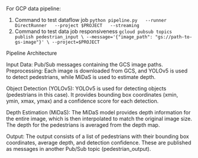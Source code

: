 For GCP data pipeline: 

1. Command to test dataflow job `python pipeline.py   --runner DirectRunner   --project $PROJECT   --streaming`
2. Command to test data job responsiveness `gcloud pubsub topics publish pedestrian_input \
--message='{"image_path": "gs://path-to-gs-image"}' \
--project=$PROJECT`

Pipeline Architecture

Input Data: Pub/Sub messages containing the GCS image paths.
Preprocessing: Each image is downloaded from GCS, and YOLOv5 is used to detect pedestrians, while MiDaS is used to estimate depth.

Object Detection (YOLOv5):
YOLOv5 is used for detecting objects (pedestrians in this case). It provides bounding box coordinates (xmin, ymin, xmax, ymax) and a confidence score for each detection.

Depth Estimation (MiDaS):
The MiDaS model provides depth information for the entire image, which is then interpolated to match the original image size. The depth for the pedestrians is averaged from the depth map.

Output: The output consists of a list of pedestrians with their bounding box coordinates, average depth, and detection confidence. These are published as messages in another Pub/Sub topic (pedestrian_output).